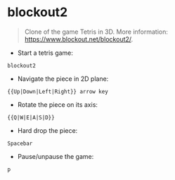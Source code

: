# blockout2

> Clone of the game Tetris in 3D.
> More information: <https://www.blockout.net/blockout2/>.

- Start a tetris game:

`blockout2`

- Navigate the piece in 2D plane:

`{{Up|Down|Left|Right}} arrow key`

- Rotate the piece on its axis:

`{{Q|W|E|A|S|D}}`

- Hard drop the piece:

`Spacebar`

- Pause/unpause the game:

`p`
